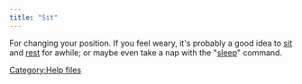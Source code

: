 ```yaml
---
title: "Sit"
---
```


For changing your position. If you feel weary, it's probably a good idea
to [sit](sit "wikilink") and [rest](rest "wikilink") for awhile; or
maybe even take a nap with the "[sleep](sleep "wikilink")" command.

[Category:Help files](Category:Help_files "wikilink")